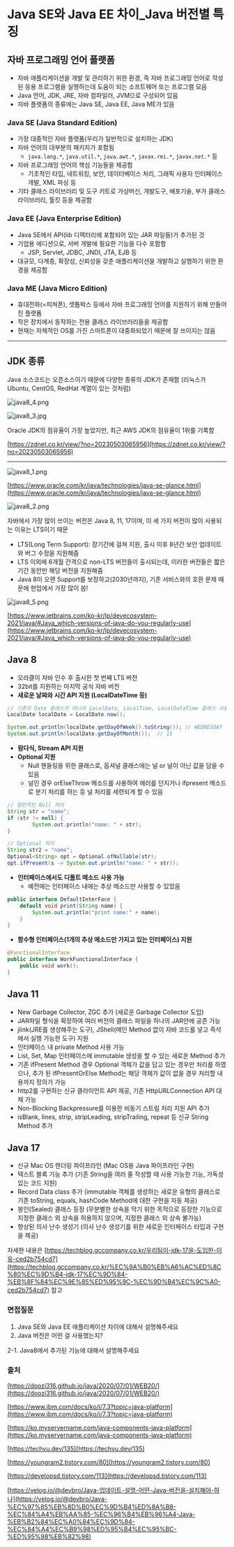 # Java SE와 Java EE 차이_Java 버전별 특징

## 자바 프로그래밍 언어 플랫폼

- 자바 애플리케이션을 개발 및 관리하기 위한 환경, 즉 자바 프로그래밍 언어로 작성된 응용 프로그램을 실행하는데 도움이 되는 소프트웨어 또는 프로그램 모음
- Java 언어, JDK, JRE, 자바 컴파일러, JVM으로 구성되어 있음
- 자바 플랫폼의 종류에는 Java SE, Java EE, Java ME가 있음

### Java SE (Java Standard Edition)

- 가장 대중적인 자바 플랫폼(우리가 일반적으로 설치하는 JDK)
- 자바 언어의 대부분의 패키지가 포함됨
    - `java.lang.*`, `java.util.*`, `java.awt.*`, `javax.rmi.*`, `javax.net.*` 등
- 자바 프로그래밍 언어의 핵심 기능들을 제공함
    - 기초적인 타입, 네트워킹, 보안, 데이터베이스 처리, 그래픽 사용자 인터페이스 개발, XML 파싱 등
- 기타 클래스 라이브러리 및 도구 키트로 가상머신, 개발도구, 배포기술, 부가 클래스 라이브러리, 툴킷 등을 제공함

### Java EE (Java Enterprise Edition)

- Java SE에서 API(lib 디렉터리에 포함되어 있는 JAR 파일들)가 추가된 것
- 기업용 에디션으로, 서버 개발에 필요한 기능을 다수 포함함
    - JSP, Servlet, JDBC, JNDI, JTA, EJB 등
- 대규모, 다계층, 확장성, 신뢰성을 갖춘 애플리케이션을 개발하고 실행하기 위한 환경을 제공함

### Java ME (Java Micro Edition)

- 휴대전화(=피쳐폰), 셋톱박스 등에서 자바 프로그래밍 언어를 지원하기 위해 만들어진 플랫폼
- 작은 장치에서 동작하는 전용 클래스 라이브러리들을 제공함
- 현재는 자체적인 OS를 가진 스마트폰이 대중화되었기 때문에 잘 쓰이지는 않음

---

## JDK 종류

Java 소스코드는 오픈소스이기 때문에 다양한 종류의 JDK가 존재함 (리눅스가 Ubuntu, CentOS, RedHat 계열이 있는 것처럼)

![java8_4.png](Java%20SE%E1%84%8B%E1%85%AA%20Java%20EE%20%E1%84%8E%E1%85%A1%E1%84%8B%E1%85%B5_Java%20%E1%84%87%E1%85%A5%E1%84%8C%E1%85%A5%E1%86%AB%E1%84%87%E1%85%A7%E1%86%AF%20%E1%84%90%E1%85%B3%E1%86%A8%E1%84%8C%E1%85%B5%E1%86%BC%20c270799c368d46c5a91e7ffaea17dbe2/java8_4.png)

![java8_3.jpg](Java%20SE%E1%84%8B%E1%85%AA%20Java%20EE%20%E1%84%8E%E1%85%A1%E1%84%8B%E1%85%B5_Java%20%E1%84%87%E1%85%A5%E1%84%8C%E1%85%A5%E1%86%AB%E1%84%87%E1%85%A7%E1%86%AF%20%E1%84%90%E1%85%B3%E1%86%A8%E1%84%8C%E1%85%B5%E1%86%BC%20c270799c368d46c5a91e7ffaea17dbe2/java8_3.jpg)

Oracle JDK의 점유율이 가장 높았지만, 최근 AWS JDK의 점유율이 1위를 기록함 

[https://zdnet.co.kr/view/?no=20230503065956](https://zdnet.co.kr/view/?no=20230503065956)

---

![java8_1.png](Java%20SE%E1%84%8B%E1%85%AA%20Java%20EE%20%E1%84%8E%E1%85%A1%E1%84%8B%E1%85%B5_Java%20%E1%84%87%E1%85%A5%E1%84%8C%E1%85%A5%E1%86%AB%E1%84%87%E1%85%A7%E1%86%AF%20%E1%84%90%E1%85%B3%E1%86%A8%E1%84%8C%E1%85%B5%E1%86%BC%20c270799c368d46c5a91e7ffaea17dbe2/java8_1.png)

[https://www.oracle.com/kr/java/technologies/java-se-glance.html](https://www.oracle.com/kr/java/technologies/java-se-glance.html)

![java8_2.png](Java%20SE%E1%84%8B%E1%85%AA%20Java%20EE%20%E1%84%8E%E1%85%A1%E1%84%8B%E1%85%B5_Java%20%E1%84%87%E1%85%A5%E1%84%8C%E1%85%A5%E1%86%AB%E1%84%87%E1%85%A7%E1%86%AF%20%E1%84%90%E1%85%B3%E1%86%A8%E1%84%8C%E1%85%B5%E1%86%BC%20c270799c368d46c5a91e7ffaea17dbe2/java8_2.png)

자바에서 가장 많이 쓰이는 버전은 Java 8, 11, 17이며, 이 세 가지 버전이 많이 사용되는 이유는 LTS이기 때문

- LTS(Long Term Support): 장기간에 걸쳐 지원, 출시 이후 8년간 보안 업데이트와 버그 수정을 지원해줌
- LTS 이외에 6개월 간격으로 non-LTS 버전들이 출시되는데, 이러한 버전들은 짧은 기간 동안만 해당 버전을 지원해줌
- Java 8이 오랜 Support를 보장하고(2030년까지), 기존 서비스와의 호환 문제 때문에 현업에서 가장 많이 씀!

![java8_5.png](Java%20SE%E1%84%8B%E1%85%AA%20Java%20EE%20%E1%84%8E%E1%85%A1%E1%84%8B%E1%85%B5_Java%20%E1%84%87%E1%85%A5%E1%84%8C%E1%85%A5%E1%86%AB%E1%84%87%E1%85%A7%E1%86%AF%20%E1%84%90%E1%85%B3%E1%86%A8%E1%84%8C%E1%85%B5%E1%86%BC%20c270799c368d46c5a91e7ffaea17dbe2/java8_5.png)

[https://www.jetbrains.com/ko-kr/lp/devecosystem-2021/java/#Java_which-versions-of-java-do-you-regularly-use](https://www.jetbrains.com/ko-kr/lp/devecosystem-2021/java/#Java_which-versions-of-java-do-you-regularly-use)

## Java 8

- 오라클이 자바 인수 후 출시한 첫 번째 LTS 버전
- 32bit를 지원하는 마지막 공식 자바 버전
- **새로운 날짜와 시간 API 지원 (LocalDateTime 등)**

```java
// 기존의 Date 클래스가 아니라 LocalData, LocalTime, LocalDataTime 클래스 사용
LocalDate localDate = LocalDate.now();

System.out.println(localDate.getDayOfWeek().toString()); // WEDNESDAY
System.out.println(localDate.getDayOfMonth());  // 15
```

- **람다식, Stream API 지원**
- **Optional 지원**
    - Null 핸들링을 위한 클래스로, 옵셔널 클래스에는 널 or 널이 아닌 값을 담을 수 있음
    - 널인 경우 orElseThrow 메소드를 사용하여 에러를 던지거나 ifpresent 메소드로 분기 처리를 하는 등 널 처리를 세련되게 할 수 있음

```java
// 일반적인 Null 처리
String str = "name";
if (str != null) {
		System.out.println("name: " + str);
}

// Optional 처리
String str2 = "name";
Optional<String> opt = Optional.ofNullable(str);
opt.ifPresent(s -> System.out.println("name: " + str));
```

- **인터페이스에서도 디폴트 메소드 사용 가능**
    - 예전에는 인터페이스 내에는 추상 메소드만 사용할 수 있었음

```java
public interface DefaultInterFace {
    default void print(String name) {
        System.out.println("print name:" + name);
    }
}
```

- **함수형 인터페이스(1개의 추상 메소드만 가지고 있는 인터페이스) 지원**

```java
@FunctionalInterface
public interface WorkFunctionalInterface {
    public void work();
}
```

## Java 11

- New Garbage Collector, ZGC 추가 (새로운 Garbage Collector 도입)
- JAR파일 형식을 확장하여 여러 버전의 클래스 파일을 하나의 JAR안에 공존 가능
- jlink(JRE를 생성해주는 도구), JShell(메인 Method 없이 자바 코드를 넣고 즉석에서 실행 가능한 도구) 지원
- 인터페이스 내 private Method 사용 가능
- List, Set, Map 인터페이스에 immutable 생성을 할 수 있는 새로운 Method 추가
- 기존 ifPresent Method 경우 Optional 객체가 값을 담고 있는 경우만 처리를 하였으나, 추가 된 ifPresentOrElse Method는 해당 객체가 값이 없을 경우 처리할 내용까지 정의가 가능
- http2를 구현하는 신규 클라이언트 API 제공, 기존 HttpURLConnection API 대체 가능
- Non-Blocking Backpressure를 이용한 비동기 스트림 처리 지원 API 추가
- isBlank, lines, strip, stripLeading, stripTrailing, repeat 등 신규 String Method 추가

## Java 17

- 신규 Mac OS 렌더링 파이프라인 (Mac OS용 Java 파이프라인 구현)
- 텍스트 블록 기능 추가 (기존 String을 여러 줄 작성할 때 사용 가능한 기능, 가독성 있는 코드 지원)
- Record Data class 추가 (immutable 객체를 생성하는 새로운 유형의 클래스로 기존 toString, equals, hashCode Method에 대한 구현을 자동 제공)
- 봉인(Sealed) 클래스 등장 (무분별한 상속을 막기 위한 목적으로 등장한 기능으로 지정한 클래스 외 상속을 허용하지 않으며, 지정한 클래스 외 상속 불가능)
- 향상된 의사 난수 생성기 (의사 난수 생성기를 위한 새로운 인터페이스 타입과 구현을 제공)

자세한 내용은 [https://techblog.gccompany.co.kr/우리팀이-jdk-17을-도입한-이유-ced2b754cd7](https://techblog.gccompany.co.kr/%EC%9A%B0%EB%A6%AC%ED%8C%80%EC%9D%B4-jdk-17%EC%9D%84-%EB%8F%84%EC%9E%85%ED%95%9C-%EC%9D%B4%EC%9C%A0-ced2b754cd7) 참고

### 면접질문

1. Java SE와 Java EE 애플리케이션 차이에 대해서 설명해주세요
2. Java 버전은 어떤 걸 사용했는지?

2-1. Java8에서 추가된 기능에 대해서 설명해주세요

### 출처

[https://doozi316.github.io/java/2020/07/01/WEB20/](https://doozi316.github.io/java/2020/07/01/WEB20/)

[https://www.ibm.com/docs/ko/i/7.3?topic=java-platform](https://www.ibm.com/docs/ko/i/7.3?topic=java-platform)

[https://ko.myservername.com/java-components-java-platform](https://ko.myservername.com/java-components-java-platform)

[https://techvu.dev/135](https://techvu.dev/135)

[https://youngram2.tistory.com/80](https://youngram2.tistory.com/80)

[https://developsd.tistory.com/113](https://developsd.tistory.com/113)

[https://velog.io/@devbro/Java-업데이트-설명-어떤-Java-버전을-설치해야-하나](https://velog.io/@devbro/Java-%EC%97%85%EB%8D%B0%EC%9D%B4%ED%8A%B8-%EC%84%A4%EB%AA%85-%EC%96%B4%EB%96%A4-Java-%EB%B2%84%EC%A0%84%EC%9D%84-%EC%84%A4%EC%B9%98%ED%95%B4%EC%95%BC-%ED%95%98%EB%82%98)